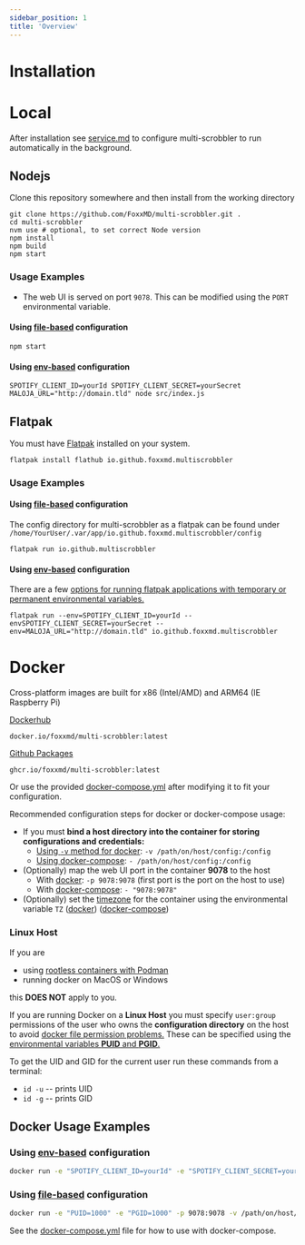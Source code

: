 ```yaml
---
sidebar_position: 1
title: 'Overview'
---
```


# Installation

# Local

After installation see [service.md](service.md) to configure multi-scrobbler to run automatically in the background.

## Nodejs

Clone this repository somewhere and then install from the working directory

```shell
git clone https://github.com/FoxxMD/multi-scrobbler.git .
cd multi-scrobbler
nvm use # optional, to set correct Node version
npm install
npm build
npm start
```

### Usage Examples

* The web UI is served on port `9078`. This can be modified using the `PORT` environmental variable.

#### Using [file-based](../configuration/configuration.md#file-based-configuration) configuration

```shell
npm start
```

#### Using [env-based](../configuration/configuration.md#env-based-configuration) configuration

```shell
SPOTIFY_CLIENT_ID=yourId SPOTIFY_CLIENT_SECRET=yourSecret MALOJA_URL="http://domain.tld" node src/index.js
```

## Flatpak

You must have [Flatpak](https://flatpak.org/) installed on your system.

```shell
flatpak install flathub io.github.foxxmd.multiscrobbler
```

### Usage Examples

#### Using [file-based](../configuration/configuration.md#file-based-configuration) configuration

The config directory for multi-scrobbler as a flatpak can be found under `/home/YourUser/.var/app/io.github.foxxmd.multiscrobbler/config`

```shell
flatpak run io.github.multiscrobbler
```

#### Using [env-based](../configuration/configuration.md#env-based-configuration) configuration

There are a few [options for running flatpak applications with temporary or permanent environmental variables.](https://ardasevinc.dev/launch-flatpak-apps-with-custom-args-and-environment-variables)

```shell
flatpak run --env=SPOTIFY_CLIENT_ID=yourId --envSPOTIFY_CLIENT_SECRET=yourSecret --env=MALOJA_URL="http://domain.tld" io.github.foxxmd.multiscrobbler
```

# Docker

Cross-platform images are built for x86 (Intel/AMD) and ARM64 (IE Raspberry Pi)

[Dockerhub](https://hub.docker.com/r/foxxmd/multi-scrobbler)
```
docker.io/foxxmd/multi-scrobbler:latest
```

[Github Packages](https://github.com/FoxxMD/multi-scrobbler/pkgs/container/multi-scrobbler)
```
ghcr.io/foxxmd/multi-scrobbler:latest
```

Or use the provided [docker-compose.yml](../../../docker-compose.yml) after modifying it to fit your configuration.

Recommended configuration steps for docker or docker-compose usage:

* If you must **bind a host directory into the container for storing configurations and credentials:**
    * [Using `-v` method for docker](https://docs.docker.com/storage/bind-mounts/#start-a-container-with-a-bind-mount): `-v /path/on/host/config:/config`
    * [Using docker-compose](https://docs.docker.com/compose/compose-file/compose-file-v3/#short-syntax-3): `- /path/on/host/config:/config`
* (Optionally) map the web UI port in the container **9078** to the host
    * With [docker](https://docs.docker.com/engine/reference/commandline/run/#publish): `-p 9078:9078` (first port is the port on the host to use)
    * With [docker-compose](https://docs.docker.com/compose/compose-file/compose-file-v3/#short-syntax-1): `- "9078:9078"`
* (Optionally) set the [timezone](https://en.wikipedia.org/wiki/List_of_tz_database_time_zones) for the container using the environmental variable `TZ` ([docker](https://docs.docker.com/engine/reference/commandline/run/#env)) ([docker-compose](https://docs.docker.com/compose/compose-file/compose-file-v3/#environment))

### Linux Host

If you are

* using [rootless containers with Podman](https://developers.redhat.com/blog/2020/09/25/rootless-containers-with-podman-the-basics#why_podman_)
* running docker on MacOS or Windows

this **DOES NOT** apply to you.

If you are running Docker on a **Linux Host** you must specify `user:group` permissions of the user who owns the **configuration directory** on the host to avoid [docker file permission problems.](https://ikriv.com/blog/?p=4698) These can be specified using the [environmental variables **PUID** and **PGID**.](https://docs.linuxserver.io/general/understanding-puid-and-pgid)

To get the UID and GID for the current user run these commands from a terminal:

* `id -u` -- prints UID
* `id -g` -- prints GID

## Docker Usage Examples

### Using [env-based](../configuration/configuration.md#env-based-configuration) configuration

```bash
docker run -e "SPOTIFY_CLIENT_ID=yourId" -e "SPOTIFY_CLIENT_SECRET=yourSecret" -e "MALOJA_URL=http://domain.tld" -e "MALOJA_API_KEY=1234" -e "PUID=1000" -e "PGID=1000" -p 9078:9078 -v /path/on/host/config:/config foxxmd/multi-scrobbler
```

### Using [file-based](../configuration/configuration.md#file-based-configuration) configuration

```bash
docker run -e "PUID=1000" -e "PGID=1000" -p 9078:9078 -v /path/on/host/config:/config foxxmd/multi-scrobbler
```

See the [docker-compose.yml](../../../docker-compose.yml) file for how to use with docker-compose.
